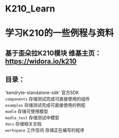 # K210_Learn
学习K210的一些例程与资料
=====================
基于歪朵拉K210模块 维基主页：https://widora.io/k210
---------------------------------------------------

目录：
-------
'kendryte-standalone-sdk'     官方SDK<br>
`components`      存储测试完成可直接使用的组件<br>
`examples`            存储测试完成可直接使用的例程<br>
`modle`                   存储可使用模型<br>
`modle_test`         存储测试中模型<br>
`docs`                       存储相关文档<br>
`workspace`           工作空间 存储正在编写的程序<br>
